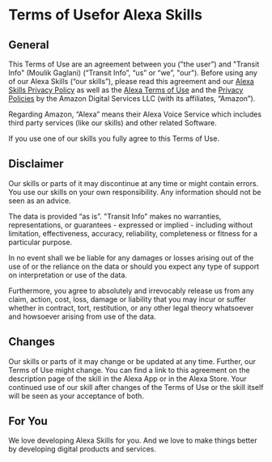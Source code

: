 # Terms of Usefor Alexa Skills

## General

This Terms of Use are an agreement between you ("the user”) and "Transit Info" (Moulik Gaglani) (“Transit Info”, “us” or “we”, "our"). Before using any of our Alexa Skills (“our skills”), please read this agreement and our [Alexa Skills Privacy Policy](https://github.com/Moulik21/transit-info/blob/master/privacy-policy.md) as well as the [Alexa Terms of Use](https://www.amazon.com/gp/help/customer/display.html?nodeId=201809740) and the [Privacy Policies](https://www.amazon.com/privacy) by the Amazon Digital Services LLC (with its affiliates, “Amazon”).

Regarding Amazon, “Alexa” means their Alexa Voice Service which includes third party services (like our skills) and other related Software.

If you use one of our skills you fully agree to this Terms of Use.

## Disclaimer

Our skills or parts of it may discontinue at any time or might contain errors. You use our skills on your own responsibility. Any information should not be seen as an advice.

The data is provided “as is”. "Transit Info" makes no warranties, representations, or guarantees - expressed or implied - including without limitation, effectiveness, accuracy, reliability, completeness or fitness for a particular purpose.

In no event shall we be liable for any damages or losses arising out of the use of or the reliance on the data or should you expect any type of support on interpretation or use of the data.

Furthermore, you agree to absolutely and irrevocably release us from any claim, action, cost, loss, damage or liability that you may incur or suffer whether in contract, tort, restitution, or any other legal theory whatsoever and howsoever arising from use of the data.

## Changes

Our skills or parts of it may change or be updated at any time. Further, our Terms of Use might change. You can find a link to this agreement on the description page of the skill in the Alexa App or in the Alexa Store. Your continued use of our skill after changes of the Terms of Use or the skill itself will be seen as your acceptance of both.

## For You

We love developing Alexa Skills for you. And we love to make things better by developing digital products and services.
